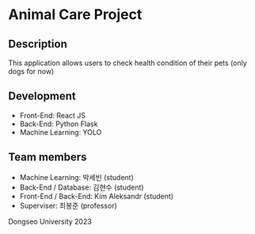 # Animal Care Project

## Description
This application allows users to check health condition of their pets (only dogs for now)

## Development
- Front-End: React JS
- Back-End: Python Flask
- Machine Learning: YOLO

## Team members
- Machine Learning: 박세빈 (student)
- Back-End / Database: 김현수 (student)
- Front-End / Back-End: Kim Aleksandr (student)
- Superviser: 최봉준 (professor)

Dongseo University 2023
